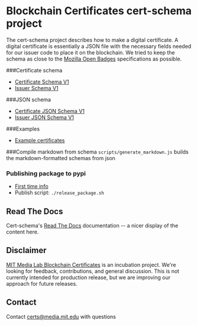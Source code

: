 Blockchain Certificates cert-schema project
========================================

The cert-schema project describes how to make a digital certificate. A digital certificate is essentially a JSON file with
the necessary fields needed for our issuer code to place it on the blockchain. We tried to keep the schema as close to
 the [Mozilla Open Badges](http://openbadges.org/) specifications as possible.


###Certificate schema

- [Certificate Schema V1](/docs/certificate-schema-v1-1.md)
- [Issuer Schema V1](/docs/certificate-schema-v1-1.md)

###JSON schema
- [Certificate JSON Schema V1](/schema/certificate-schema-v1-1.json)
- [Issuer JSON Schema V1](/schema/certificate-schema-v1-1.json)

###Examples
- [Example certificates](/docs/examples.md)


###Compile markdown from schema
`scripts/generate_markdown.js` builds the markdown-formatted schemas from json

### Publishing package to pypi
- [First time info](http://peterdowns.com/posts/first-time-with-pypi.html)
- Publish script: `./release_package.sh`

Read The Docs
-------------
Cert-schema's [Read The Docs](http://cert-schema.readthedocs.io/) documentation -- a nicer display of the content here.

Disclaimer
--------------------------

[MIT Media Lab Blockchain Certificates](http://certificates.media.mit.edu/) is an incubation project. We're looking for feedback, contributions, and general
discussion. This is not currently intended for production release, but we are improving our approach for future releases.

Contact
-------

Contact [certs@media.mit.edu](mailto:certs@media.mit.edu) with questions


